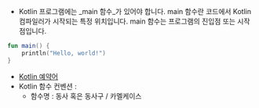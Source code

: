 - Kotlin 프로그램에는 _main 함수_가 있어야 합니다. main 함수란 코드에서 Kotlin 컴파일러가 시작되는 특정 위치입니다. main 함수는 프로그램의 진입점 또는 시작점입니다.

```kotlin
fun main() {
    println("Hello, world!")
}
```

- [Kotlin 예약어](https://kotlinlang.org/docs/keyword-reference.html)
- Kotlin 함수 컨벤션 : 
	- 함수명 : 동사 혹은 동사구 / 카멜케이스